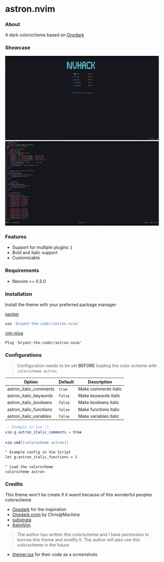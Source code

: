 # astron.nvim

### About

A dark colorscheme based on [Onedark](https://github.com/joshdick/onedark.vim)

### Showcase
<img src="./screenshots/dashboard.png" />
<img src = "./screenshots/demo_code1.png" />

### Features

- Support for multiple plugins :)
- Bold and italic support
- Customizable

### Requirements

- Neovim >= 0.5.0

### Installation

Install the theme with your preferred package manager:

[packer](https://github.com/wbthomason/packer.nvim)

```lua
use 'bryant-the-coder/astron.nvim'
```

[vim-plug](https://github.com/junegunn/vim-plug)

```vim
Plug 'bryant-the-coder/astron.nvim'
```

### Configurations
> Configuration needs to be set **BEFORE** loading the color scheme with `colorscheme astron`

| Option                     | Default   | Description              |
| -------------------------- | --------- | ------------------------ |
| astron_italic_comments  | `true`    | Make comments italic     |
| astron_italic_keywords  | `false`   | Make keywords italic     |
| astron_italic_booleans  | `false`   | Make booleans italic     |
| astron_italic_functions | `false`   | Make functions italic    |
| astron_italic_variables | `false`   | Make variables italic    |

```lua
-- Example in lua :)
vim.g.astron_italic_comments = true

vim.cmd[[colorscheme astron]]
```

```vim
" Example config in Vim Script
let g:astron_italic_functions = 1

" Load the colorscheme
colorscheme astron
```

### Credits
This theme won't be create if it wasnt because of this wonderful peoples colorscheme

- [Onedark](https://github.com/joshdick/onedark.vim) for the inspiration
- [Onedark.nvim](https://github.com/LunarVim/onedarker.nvim) by Chris@Machine
- [substrata](https://github.com/kvrohit/substrata.nvim)
- [AstroVim](https://github.com/kabinspace/AstroVim)
> The author has written this colorscheme and I have permission to borrow this theme and modify it. The author will also use this colorscheme in the future
- [themer.lua](https://github.com/ThemerCorp/themer.lua) for their code as a screenshots
